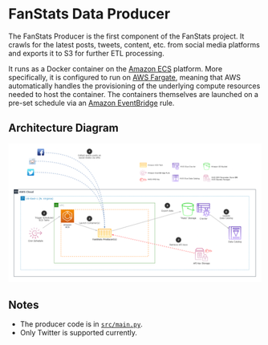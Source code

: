# FanStats Data Producer
The FanStats Producer is the first component of the FanStats project. It crawls for the latest posts, tweets, content, etc. from social media platforms and exports it to S3 for further ETL processing.

It runs as a Docker container on the [Amazon ECS](https://aws.amazon.com/ecs/) platform. More specifically, it is configured to run on [AWS Fargate](https://aws.amazon.com/fargate/), meaning that AWS automatically handles the provisioning of the underlying compute resources needed to host the container. The containers themselves are launched on a pre-set schedule via an [Amazon EventBridge](https://aws.amazon.com/eventbridge/) rule.

## Architecture Diagram
![Architecure](Architecture.png)

## Notes
- The producer code is in [`src/main.py`](src/main.py).
- Only Twitter is supported currently.
